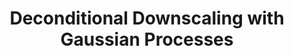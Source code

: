 ---
layout: default
title: "Deconditional Downscaling with Gaussian Processes"
authors: <ins>Siu Lun Chau*</ins>, Shahine Bouabid*, Dino Sejdinovic 
venue: Conference on Neural Information Processing Systems (NeurIPS)
venue_short: NeurIPS
year: 2021
pdf: https://arxiv.org/pdf/2305.15167.pdf
code: https://github.com/shahineb/deconditional-downscaling
video: https://slideslive.com/38967430/deconditional-downscaling-with-gaussian-processes?ref=recommended
preprint: "false"
thumbnail: "../assets/img/publications/2021-dme.png"
UAI: true
---